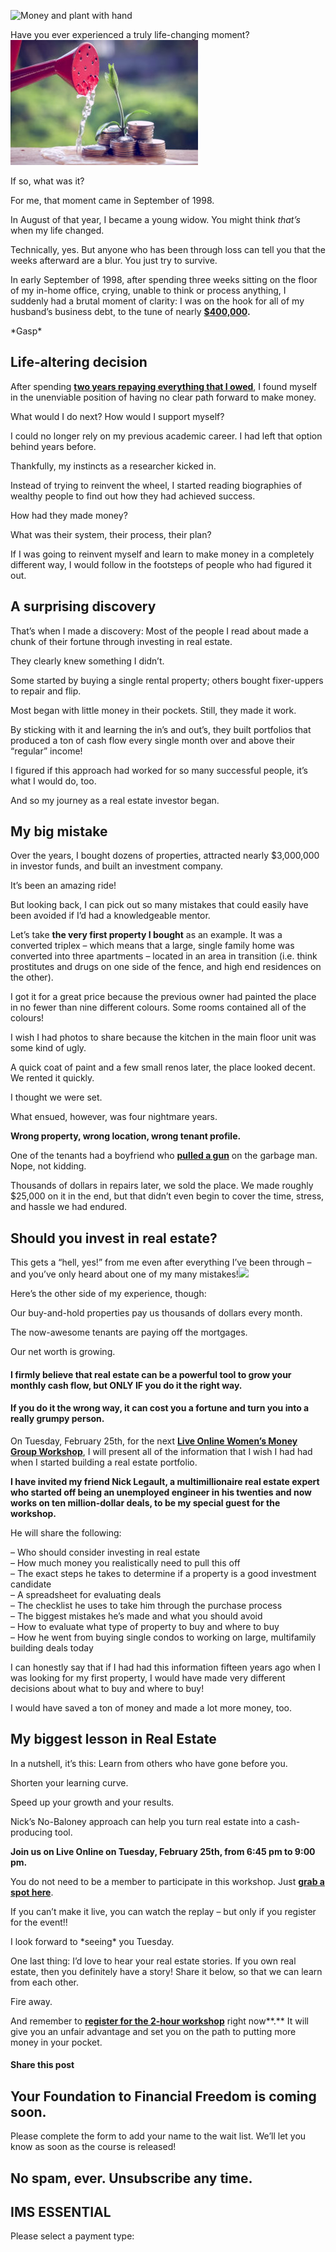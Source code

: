 ![Money and plant with hand](https://yourfinanciallaunchpad.com/wp-content/uploads/elementor/thumbs/iStock-515738556-scaled-qdc6cnxt0dgvd1q50bo5tdi1fz68bk0t8wtuk2dwnc.jpg "Money and plant with hand")

Have you ever experienced a truly life-changing moment? ![](attachments/iStock-515738556-300x200.jpg)

If so, what was it?

For me, that moment came in September of 1998.

In August of that year, I became a young widow. You might think *that’s* when my life changed.

Technically, yes. But anyone who has been through loss can tell you that the weeks afterward are a blur. You just try to survive.

In early September of 1998, after spending three weeks sitting on the floor of my in-home office, crying, unable to think or process anything, I suddenly had a brutal moment of clarity: I was on the hook for all of my husband’s business debt, to the tune of nearly **[$400,000](https://yflmainprod.wpengine.com/store/book/).**

\*Gasp\*

## Life-altering decision

After spending **[two years repaying everything that I owed](https://yflmainprod.wpengine.com/store/book/)**, I found myself in the unenviable position of having no clear path forward to make money.

What would I do next? How would I support myself?

I could no longer rely on my previous academic career. I had left that option behind years before.

Thankfully, my instincts as a researcher kicked in.

Instead of trying to reinvent the wheel, I started reading biographies of wealthy people to find out how they had achieved success.

How had they made money?

What was their system, their process, their plan?

If I was going to reinvent myself and learn to make money in a completely different way, I would follow in the footsteps of people who had figured it out.

## A surprising discovery

That’s when I made a discovery: Most of the people I read about made a chunk of their fortune through investing in real estate.

They clearly knew something I didn’t.

Some started by buying a single rental property; others bought fixer-uppers to repair and flip.

Most began with little money in their pockets. Still, they made it work.

By sticking with it and learning the in’s and out’s, they built portfolios that produced a ton of cash flow every single month over and above their “regular” income!

I figured if this approach had worked for so many successful people, it’s what I would do, too.

And so my journey as a real estate investor began.

## My big mistake

Over the years, I bought dozens of properties, attracted nearly $3,000,000 in investor funds, and built an investment company.

It’s been an amazing ride!

But looking back, I can pick out so many mistakes that could easily have been avoided if I’d had a knowledgeable mentor.

Let’s take **the very first property I bought** as an example. It was a converted triplex – which means that a large, single family home was converted into three apartments – located in an area in transition (i.e. think prostitutes and drugs on one side of the fence, and high end residences on the other).

I got it for a great price because the previous owner had painted the place in no fewer than nine different colours. Some rooms contained all of the colours!

I wish I had photos to share because the kitchen in the main floor unit was some kind of ugly.

A quick coat of paint and a few small renos later, the place looked decent. We rented it quickly.

I thought we were set.

What ensued, however, was four nightmare years.

**Wrong property, wrong location, wrong tenant profile.**

One of the tenants had a boyfriend who **[pulled a gun](https://yflmainprod.wpengine.com/2014/08/my-worst-real-estate-mistake/)** on the garbage man. Nope, not kidding.

Thousands of dollars in repairs later, we sold the place. We made roughly $25,000 on it in the end, but that didn’t even begin to cover the time, stress, and hassle we had endured.

## Should you invest in real estate?

This gets a “hell, yes!” from me even after everything I’ve been through – and you’ve only heard about one of my many mistakes!![](attachments/iStock-521405017-300x200.jpg)

Here’s the other side of my experience, though:

Our buy-and-hold properties pay us thousands of dollars every month.

The now-awesome tenants are paying off the mortgages.

Our net worth is growing.

#### I firmly believe that real estate can be a powerful tool to grow your monthly cash flow, but ONLY IF you do it the right way.

#### If you do it the wrong way, it can cost you a fortune and turn you into a really grumpy person.

On Tuesday, February 25th, for the next **[Live Online Women’s Money Group Workshop](https://www.eventbrite.ca/e/how-to-invest-in-real-estate-dos-donts-from-a-multimillionaire-expert-tickets-92990482035)**, I will present all of the information that I wish I had had when I started building a real estate portfolio.

**I have invited my friend Nick Legault, a multimillionaire real estate expert who started off being an unemployed engineer in his twenties and now works on ten million-dollar deals, to be my special guest for the workshop.**

He will share the following:

– Who should consider investing in real estate  
– How much money you realistically need to pull this off  
– The exact steps he takes to determine if a property is a good investment candidate  
– A spreadsheet for evaluating deals  
– The checklist he uses to take him through the purchase process  
– The biggest mistakes he’s made and what you should avoid  
– How to evaluate what type of property to buy and where to buy  
– How he went from buying single condos to working on large, multifamily building deals today

I can honestly say that if I had had this information fifteen years ago when I was looking for my first property, I would have made very different decisions about what to buy and where to buy!

I would have saved a ton of money and made a lot more money, too.

## My biggest lesson in Real Estate

In a nutshell, it’s this: Learn from others who have gone before you.

Shorten your learning curve.

Speed up your growth and your results.

Nick’s No-Baloney approach can help you turn real estate into a cash-producing tool.

**Join us on Live Online on Tuesday, February 25th, from 6:45 pm to 9:00 pm.**

You do not need to be a member to participate in this workshop. Just **[grab a spot here](https://www.eventbrite.ca/e/how-to-invest-in-real-estate-dos-donts-from-a-multimillionaire-expert-tickets-92990482035)**.

If you can’t make it live, you can watch the replay – but only if you register for the event!!

I look forward to \*seeing\* you Tuesday.

One last thing: I’d love to hear your real estate stories. If you own real estate, then you definitely have a story! Share it below, so that we can learn from each other.

Fire away.

And remember to **[register for the 2-hour workshop](https://www.eventbrite.ca/e/how-to-invest-in-real-estate-dos-donts-from-a-multimillionaire-expert-tickets-92990482035)** right now**.** It will give you an unfair advantage and set you on the path to putting more money in your pocket.

#### Share this post

## Your Foundation to Financial Freedom is coming soon.

Please complete the form to add your name to the wait list. We’ll let you know as soon as the course is released!

## No spam, ever. Unsubscribe any time.

## IMS ESSENTIAL

Please select a payment type: